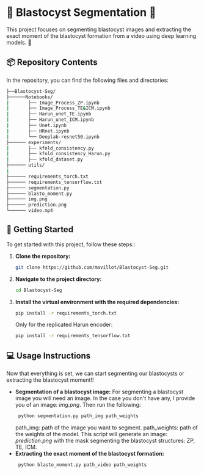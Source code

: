 # 🌟 Blastocyst Segmentation 🌟

This project focuses on segmenting blastocyst images and extracting the exact moment of the blastocyst formation from a video using deep learning models. 🐾

## 📦 Repository Contents
In the repository, you can find the following files and directories:
```bash
├──Blastocyst-Seg/
├──────Notebooks/
|       ├── Image_Process_ZP.ipynb
|       ├── Image_Process_TE&ICM.ipynb
|       ├── Harun_unet_TE.ipynb
|       ├── Harun_unet_ICM.ipynb
|       ├── Unet.ipynb
|       ├── HRnet.ipynb
|       └── Deeplab-resnet50.ipynb
├────── experiments/
|       ├── kfold_consistency.py
|       ├── kfold_consistency_Harun.py
|       ├── kfold_dataset.py
├────── utils/
|   
├────── requirements_torch.txt
├────── requirements_tensorflow.txt
├────── segmentation.py
├────── blasto_moment.py
├────── img.png
├────── prediction.png
└────── video.mp4
```

## 🎯 Getting Started
To get started with this project, follow these steps::
1. **Clone the repository:**
      ```bash
   git clone https://github.com/mavillot/Blastocyst-Seg.git
2. **Navigate to the project directory:**
   ```bash
   cd Blastocyst-Seg
3. **Install the virtual environment with the required dependencies:**
   ```bash
   pip install -r requirements_torch.txt
   ```
   Only for the replicated Harun encoder:
   ```bash
   pip install -r requirements_tensorflow.txt
   ```
## 💻 Usage Instructions
Now that everything is set, we can start segmenting our blastocysts or extracting the blastocyst moment!!
- **Segmentation of a blastocyst image:**
  For segmenting a blastocyst image you will need an image. In the case you don't have any, I provide you of an image: *img.png*.
  Then run the following:
  ```bash
   python segmentation.py path_img path_weights
   ```
   path_img: path of the image you want to segment.
   path_weights: path of the weights of the model.
   This script will generate an image: *prediction.png* with the mask segmenting the blastocyst structures: ZP, TE, ICM.
- **Extracting the exact moment of the blastocyst formation:**
  ```bash
   python blasto_moment.py path_video path_weights
   ```

